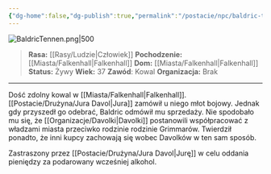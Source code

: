 ```yaml
---
{"dg-home":false,"dg-publish":true,"permalink":"/postacie/npc/baldric-tennen/","dgPassFrontmatter":true}
---
```


![BaldricTennen.png|500](/img/user/Vault/Grafiki/NPC/BaldricTennen.png)

> **Rasa:** [[Rasy/Ludzie\|Człowiek]]
> **Pochodzenie:** [[Miasta/Falkenhall\|Falkenhall]]
> **Dom:** [[Miasta/Falkenhall\|Falkenhall]]
> **Status:** Żywy
> **Wiek:** 37
> **Zawód**: Kowal
> **Organizacja:** Brak

---


Dość zdolny kowal w [[Miasta/Falkenhall\|Falkenhall]]. [[Postacie/Drużyna/Jura Davol\|Jura]] zamówił u niego młot bojowy. Jednak gdy przyszedł go odebrać, Baldric odmówił mu sprzedaży. Nie spodobało mu się, że [[Organizacje/Davolki\|Davolki]] postanowili współpracować z władzami miasta przeciwko rodzinie rodzinie Grimmarów. Twierdził ponadto, że inni kupcy zachowają się wobec Davolków w ten sam sposób. 

Zastraszony przez [[Postacie/Drużyna/Jura Davol\|Jurę]] w celu oddania pieniędzy za podarowany wcześniej alkohol.